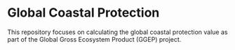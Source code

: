 # Global Coastal Protection

This repository focuses on calculating the global coastal protection value as part of the Global Gross Ecosystem Product (GGEP) project.

